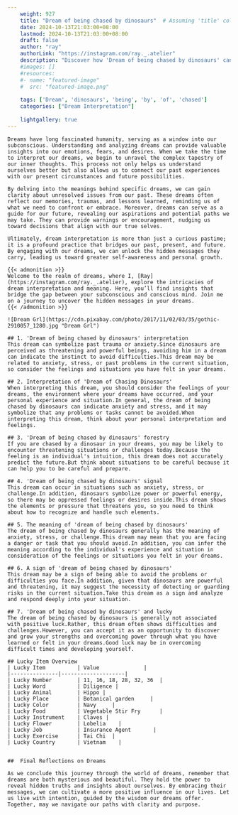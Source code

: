 ```yaml
---
    weight: 927
    title: "Dream of being chased by dinosaurs"  # Assuming 'title' column exists
    date: 2024-10-13T21:03:00+08:00
    lastmod: 2024-10-13T21:03:00+08:00
    draft: false
    author: "ray"
    authorLink: "https://instagram.com/ray._.atelier"
    description: "Discover how 'Dream of being chased by dinosaurs' can interpret your future and uncover its significant meanings in your life."
    #images: []
    #resources:
    #- name: "featured-image"
    #  src: "featured-image.png"
    
    tags: ['Dream', 'dinosaurs', 'being', 'by', 'of', 'chased']
    categories: ["Dream Interpretation"]
    
    lightgallery: true
---
```

    
    Dreams have long fascinated humanity, serving as a window into our subconscious. Understanding and analyzing dreams can provide valuable insights into our emotions, fears, and desires. When we take the time to interpret our dreams, we begin to unravel the complex tapestry of our inner thoughts. This process not only helps us understand ourselves better but also allows us to connect our past experiences with our present circumstances and future possibilities.
    
    By delving into the meanings behind specific dreams, we can gain clarity about unresolved issues from our past. These dreams often reflect our memories, traumas, and lessons learned, reminding us of what we need to confront or embrace. Moreover, dreams can serve as a guide for our future, revealing our aspirations and potential paths we may take. They can provide warnings or encouragement, nudging us toward decisions that align with our true selves.
    
    Ultimately, dream interpretation is more than just a curious pastime; it is a profound practice that bridges our past, present, and future. By engaging with our dreams, we can unlock the hidden messages they carry, leading us toward greater self-awareness and personal growth.
    
    {{< admonition >}}
    Welcome to the realm of dreams, where I, [Ray](https://instagram.com/ray._.atelier), explore the intricacies of dream interpretation and meaning. Here, you’ll find insights that bridge the gap between your subconscious and conscious mind. Join me on a journey to uncover the hidden messages in your dreams.
    {{< /admonition >}}
    
    ![Dream Grl](https://cdn.pixabay.com/photo/2017/11/02/03/35/gothic-2910057_1280.jpg "Dream Grl")
    
    ## 1. 'Dream of being chased by dinosaurs' interpretation
    This dream can symbolize past trauma or anxiety.Since dinosaurs are perceived as threatening and powerful beings, avoiding him in a dream can indicate the instinct to avoid difficulties.This dream may be related to anxiety, stress, or past problems in the current situation, so consider the feelings and situations you have felt in your dreams.
    
    ## 2. Interpretation of 'Dream of Chasing Dinosaurs'
    When interpreting this dream, you should consider the feelings of your dreams, the environment where your dreams have occurred, and your personal experience and situation.In general, the dream of being chased by dinosaurs can indicate anxiety and stress, and it may symbolize that any problems or tasks cannot be avoided.When interpreting this dream, think about your personal interpretation and feelings.
    
    ## 3. 'Dream of being chased by dinosaurs' forestry
    If you are chased by a dinosaur in your dreams, you may be likely to encounter threatening situations or challenges today.Because the feeling is an individual's intuition, this dream does not accurately predict the future.But think about situations to be careful because it can help you to be careful and prepare.
    
    ## 4. 'Dream of being chased by dinosaurs' signal
    This dream can occur in situations such as anxiety, stress, or challenge.In addition, dinosaurs symbolize power or powerful energy, so there may be oppressed feelings or desires inside.This dream shows the elements or pressure that threatens you, so you need to think about how to recognize and handle such elements.
    
    ## 5. The meaning of 'dream of being chased by dinosaurs'
    The dream of being chased by dinosaurs generally has the meaning of anxiety, stress, or challenge.This dream may mean that you are facing a danger or task that you should avoid.In addition, you can infer the meaning according to the individual's experience and situation in consideration of the feelings or situations you felt in your dreams.
    
    ## 6. A sign of 'dream of being chased by dinosaurs'
    This dream may be a sign of being able to avoid the problems or difficulties you face.In addition, given that dinosaurs are powerful and threatening, it may suggest the necessity of detecting or guarding risks in the current situation.Take this dream as a sign and analyze and respond deeply into your situation.
    
    ## 7. 'Dream of being chased by dinosaurs' and lucky
    The dream of being chased by dinosaurs is generally not associated with positive luck.Rather, this dream often shows difficulties and challenges.However, you can accept it as an opportunity to discover and grow your strengths and overcoming power through what you have learned or felt in your dreams.Good luck may be in overcoming difficult times and developing yourself.
    
    ## Lucky Item Overview
    | Lucky Item          | Value              |
    |---------------|--------------------|
    | Lucky Number        | 11, 16, 18, 28, 32, 36  |
    | Lucky Word          | Diligence |
    | Lucky Animal        | Hippo |
    | Lucky Place         | Botanical garden     |
    | Lucky Color         | Navy     |
    | Lucky Food          | Vegetable Stir Fry      |
    | Lucky Instrument    | Claves |
    | Lucky Flower        | Lobelia    |
    | Lucky Job           | Insurance Agent       |
    | Lucky Exercise      | Tai Chi  |
    | Lucky Country       | Vietnam    |
    
    
    ##  Final Reflections on Dreams
    
    As we conclude this journey through the world of dreams, remember that dreams are both mysterious and beautiful. They hold the power to reveal hidden truths and insights about ourselves. By embracing their messages, we can cultivate a more positive influence in our lives. Let us live with intention, guided by the wisdom our dreams offer. Together, may we navigate our paths with clarity and purpose.
    